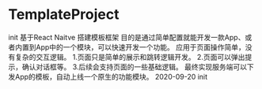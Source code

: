 # TemplateProject
init
基于React Naitve 搭建模板框架
目的是通过简单配置就能开发一款App、或者内置到App中的一个模块，可以快速开发一个功能。
应用于页面操作简单，没有复杂的交互逻辑。
1.页面只是简单的展示和跳转逻辑开发。
2.页面可以弹出提示，确认对话框等。
3.后续会支持页面的一些基础逻辑。
最终实现服务端可以下发App的模板，自动上线一个原生的功能模块。
2020-09-20 init
